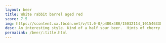 ```yaml
---
layout: beer
title: White rabbit barrel aged red
score: 7.5
img: https://scontent.xx.fbcdn.net/v/t1.0-0/p480x480/15032114_10154633844938745_2224669951803352879_n.jpg?oh=667fcaa87749810684a7810177869f35&oe=58D30A51
desc: An interesting style. Kind of a half sour beer.  Hints of cherry. Worth a look if you want something new
permalink: /beer/:title.html
---
```

